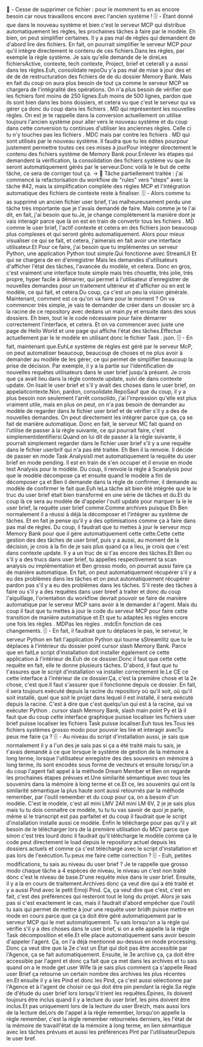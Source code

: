 📌 - Cesse de supprimer ce fichier : pour le momment tu en as encore besoin car nous travaillons encore avec l'ancien système !
🗄️ - Étant donné que dans le nouveau système et bien c'est le serveur MCP qui distribue automatiquement les règles, les prochaines tâches à faire par le modèle. Eh bien, on peut simplifier certaines. Il y a pas mal de règles qui demandent de d'abord lire des fichiers. En fait, on pourrait simplifier le serveur MCP pour qu'il intègre directement le contenu de ces fichiers.Dans les règles, par exemple la règle système. Je sais qu'elle demande de le direLes fichiersActive, contexte, tech contexte, Project, brief et ceteraIl y a aussi dans les règles.Euh, consolidate repoOu y'a pas mal de mise à jour des et de de de restructuration des fichiers de de du dossier Memory Bank. Mais en fait du coup on aura plus besoin de tout ça comme le serveur MCP se chargera de l'intégralité des opérations. On n'a plus besoin de vérifier que les fichiers font moins de 250 lignes.Euh moins de 500 lignes, pardon que ils sont bien dans les bons dossiers, et cetera vu que c'est le serveur qui va gérer ça donc du coup dans les fichiers . MD qui représentent les nouvelles règles. On est je te rappelle dans la conversion actuellement on utilise toujours l'ancien système pour aller vers le nouveau système et du coup dans cette conversion tu continues d'utiliser les anciennes règles. Celle ci tu n'y touches pas les fichiers . MDC mais par contre les fichiers . MD qui sont utilisés par le nouveau système. Il faudra que tu les édites pourpour justement permettre toutes ces ces mises à jourPour intégrer directement le contenu des fichiers système de Memory Bank pour.Enlever les étapes qui demandent la vérification, la consolidation des fichiers système vu que ils seront automatiquement gérés par le serveur.Donc voilà le le but de cette tâche, ce sera de corriger tout ça. -> 🧠 Tâche partiellement traitée : j'ai commencé la refactorisation du workflow de "rules" vers "steps" avec la tâche #42, mais la simplification complète des règles MCP et l'intégration automatique des fichiers de contexte reste à finaliser.
🗄️ - Alors comme tu as supprimé un ancien fichier user brief, t'as malheureusement perdu une tâche très importante que je t'avais demandé de faire. Mais comme je te l'ai dit, en fait, j'ai besoin que tu.Je, je change complètement la manière dont je vais interagir parce que là on est en train de convertir tous les fichiers . MD comme le user brief, l'actif contexte et cetera en des fichiers json beaucoup plus complexes et qui seront gérés automatiquement. Alors pour mieux visualiser ce qui se fait, et cetera, j'aimerais en fait avoir une interface utilisateur.Et Pour ce faire, j'ai besoin que tu implémentes un serveur Python, une application Python tout simple.Qui fonctionne avec StreamLit Et qui se chargera de en d'enregistrer Mais les demandes d'utilisateurs d'afficher l'état des tâches, l'avancée du modèle, et cetera. Donc en gros, c'est vraiment une interface toute simple mais très chouette, très jolie, très propre, hyper facile à démarrer, qui permet à l'utilisateur d'enregistrer de nouvelles demandes pour un traitement ultérieur et d'afficher où en est le modèle, ce qui fait, et cetera.Du coup, ça c'est un peu la vision générale. Maintenant, comment est ce qu'on va faire pour le moment ? On va commencer très simple, je vais te demander de créer dans un dossier src à la racine de ce repository avec dedans un main.py et ensuite dans des sous dossiers. Eh bien, tout le le code nécessaire pour faire démarrer correctement l'interface, et cetera. Et on va commencer avec juste une page de Hello World et une page qui affiche l'état des tâches.Effectue actuellement par le le modèle en utilisant donc le fichier Task . json.
🗄️ - En fait, maintenant que.EuhLe système de règles est géré par le serveur McP, on peut automatiser beaucoup, beaucoup de choses et ne plus avoir à demander au modèle de les gérer, ce qui permet de simplifier beaucoup la prise de décision. Par exemple, il y a la partie sur l'identification de nouvelles requêtes utilisateurs dans le user brief jusqu'à présent. Je crois que ça avait lieu dans la règle contexte update, suivi de dans contexte update. On lisait le user brief et s'il y avait des choses dans le user brief, on appelaitcontexte.Non, pardon, consolidate.RepoSauf que du coup, il y a plus besoin non seulement l'arrêt consolido, j'ai l'impression qu'elle est plus vraiment utile, mais en plus on peut, on n'a pas besoin de demander au modèle de regarder dans le fichier user brief et de vérifier s'il y a des de nouvelles demandes. On peut directement les intégrer parce que ça, ça se fait de manière automatique. Donc en fait, le serveur MC fait quand on l'utilise de passer à la règle suivante, ce qui pourrait faire, c'est simplementidentifiersi.Quand on lui dit de passer à la règle suivante, il pourrait simplement regarder dans le fichier user brief s'il y a une requête dans le fichier userbrif qui n'a pas été traitée. Eh Ben il la renvoie. Il décide de passer en mode Task AnalysisIl met automatiquement la requête du user brief en mode pending. Il est en train de s'en occuper et il envoie en mode test Analysis pour le modèle. Du coup, il renvoie la règle à Scanalysis pour que le modèle décompose ça et ensuite quand le modèle a fini de décomposer ça et Ben il demande dans la règle de confirmer, il demande au modèle de confirmer le fait que.Euh leLa tâche ait bien été intégrée que le le truc du user brief était bien transformé en une série de tâches et du.Et du coup là ce sera au modèle de d'appeler l'outil update pour marquer la le le user brief, la requête user brief comme.Comme archives puisque Eh Ben normalement il a réussi à déjà la décomposer et l'intégrer au système de tâches. Et en fait je pense qu'il y a des optimisations comme ça à faire dans pas mal de règles. Du coup, il faudrait que tu mettes à jour le serveur mcp Memory Bank pour que il gère automatiquement cette cette.Cette cette gestion des des tâches de user brief, puis y a aussi, au moment de la décision, je crois à la fin de je sais plus quand ça a lieu, je crois que c'est dans contexte update. Il y a un truc de si t'as encore des tâches.Et Ben ou s'il y a des trucs dans user brief, tu appelles respectivement ta scan analysis ou implémentation et Ben grosso modo, on pourrait aussi faire ça de manière automatique. En fait, on peut automatiquement récupérer s'il y a eu des problèmes dans les tâches et on peut automatiquement récupérer pardon pas s'il y a eu des problèmes dans les tâches. S'il reste des tâches à faire ou s'il y a des requêtes dans user breef à traiter et donc du coup l'aiguillage, l'orientation du workflow devrait pouvoir se faire de manière automatique par le serveur MCP sans avoir à le demander à l'agent. Mais du coup il faut que tu mettes à jour le code du serveur MCP pour faire cette transition de manière automatique et.Et que tu adaptes les règles encore une fois les règles . MDPas les règles . mdcEn fonction de ces changements.
🗄️ - En fait, il faudrait que tu déplaces le pas, le serveur, le serveur Python en fait l'application Python qui tourne sStreamlitz que tu le déplaces à l'intérieur du dossier point cursor slash Memory Bank. Parce que en faitLe script d'installation doit installer également ce cette application à l'intérieur de.Euh de ce dossier.Donc il faut que cette cette requête en fait, elle te donne plusieurs tâches. D'abord, il faut que tu t'assures que le script d'installation va installer correctement le.Le CE ce cette interface à l'intérieur de ce dossier.Ça, c'est la première chose et la 2e chose, c'est que.Il faut s'assurer que il fonctionne depuis ce dossier. En fait, il sera toujours exécuté depuis la racine du repository où qu'il soit, où qu'il soit installé, quel que soit le projet dans lequel il est installé, il sera exécuté depuis la racine. C'est à dire que c'est quelqu'un qui est à la racine, qui va exécuter Python . cursor slash Memory Bank, slash main point Py et là il faut que du coup cette interface graphique puisse localiser les fichiers user brief puisse localiser les fichiers Task puisse localiser.Euh tous les.Tous les fichiers systèmes grosso modo pour pouvoir les lire et interagir avecTu peux me faire ça ?
🗄️ - Au niveau du script d'installation aussi, je sais que normalement il y a l'un des je sais pas si ça a été traité mais tu sais, je t'avais demandé à ce que lorsque le système de gestion de la mémoire à long terme, lorsque l'utilisateur enregistre des des souvenirs en mémoire à long terme, ils sont encodés sous forme de vecteurs et ensuite lorsqu'on a du coup l'agent fait appel à la méthode Dream Member et Ben on regarde les prochaines étapes prévues et.Une similarité sémantique avec tous les souvenirs dans la mémoire à long terme et ce.Et ce, les souvenirs qui ont la similarité sémantique la plus haute sont aussi retournés par la méthode remember, par l'outil remember et du coup pour ça, on a besoin d'un modèle. C'est le modèle, c'est all mini LMV 2All mini LM 6V, 2 je je sais plus mais tu tu dois connaître ce modèle, tu tu tu vas savoir de quoi je parle, même si le transcript est pas parfaitet et du coup il faudrait que le script d'installation installe aussi ce modèle. Enfin le télécharge pour pas qu'il y ait besoin de le télécharger lors de la première utilisation du MCV parce que sinon c'est très lourd donc il faudrait qu'il télécharge le modèle comme ça le code peut directement le load depuis le repository actuel depuis les dossiers actuels et comme ça c'est téléchargé avec le script d'installation et pas lors de l'exécution.Tu peux me faire cette correction ?
🗄️ - Euh, petites modifications, tu sais au niveau du user brief ? Je te rappelle que grosso modo chaque tâche a 4 espèces de niveau, le niveau un c'est non traité donc c'est le niveau de base.D'une requête mise dans le user brief. Ensuite, il y a la en cours de traitement.Archives donc ça veut dire qui a été traité et y a aussi Pind avec le petit Emoji Pind. Ça, ça veut dire que c'est, c'est en fait, c'est des préférences qui resteront tout le long du projet. Alors je sais pas si c'est exactement le cas, mais il faudrait d'abord empêcher que l'outil tu sais qui permet de mettre à jour une requête user bridh puisse mettre en mode en cours parce que ça ça doit être géré automatiquement par le serveur MCP qui le met automatiquement. Tu sais lorsqu'on a la règle qui vérifie s'il y a des choses dans le user brief, si on a elle appelle la la règle Task décomposition et elle.Et elle place automatiquement sans avoir besoin d'appeler l'agent. Ça, on l'a déjà mentionné au-dessus en mode processing. Donc ça veut dire que la 2e c'est un État qui doit pas être accessible par l'Agence, ça se fait automatiquement. Ensuite, le 3e archive ça, ça doit être accessible par l'agent et donc ça fait que ça met dans les archives et tu sais quand on a le mode get user Wife là je sais plus comment ça s'appelle Read user Brief ça retourne un certain nombre des archives les plus récentes en.Et ensuite il y a les Pind et donc les Pind, ça c'est aussi sélectionne par l'Agence et à l'agent de choisir ce qui doit être pin pendant la règle.Sa règle de d'étude du user brief lors lorsqu'il trient les requêtes.Épines, ils doivent toujours être inclus quand il y a lecture du user brief, les pins doivent être inclus.Et pas uniquement lors de la lecture du user Breizh, mais aussi lors de la lecture deLors de l'appel à la règle remember, lorsqu'on appelle la règle remember, c'est la règle remember retourneles derniers, les l'état de la mémoire de travaill'état de la mémoire à long terme, en lien sémantique avec les tâches prévues et aussi les préférences Pint par l'utilisateurDepuis le user bref.